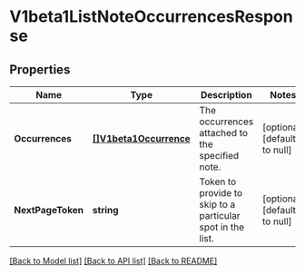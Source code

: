 # V1beta1ListNoteOccurrencesResponse

## Properties
Name | Type | Description | Notes
------------ | ------------- | ------------- | -------------
**Occurrences** | [**[]V1beta1Occurrence**](v1beta1Occurrence.md) | The occurrences attached to the specified note. | [optional] [default to null]
**NextPageToken** | **string** | Token to provide to skip to a particular spot in the list. | [optional] [default to null]

[[Back to Model list]](../README.md#documentation-for-models) [[Back to API list]](../README.md#documentation-for-api-endpoints) [[Back to README]](../README.md)


